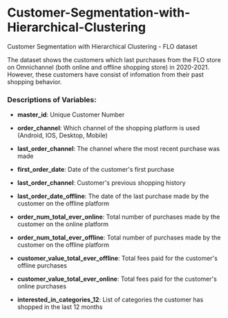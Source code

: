 # Customer-Segmentation-with-Hierarchical-Clustering
Customer Segmentation with Hierarchical Clustering - FLO dataset

The dataset shows the customers which last purchases from the FLO store on Omnichannel (both online and offline shopping store) in 2020-2021. 
However, these customers have consist of infomation from their past shopping behavior.


    
### Descriptions of Variables:

* **master_id**: Unique Customer Number

* **order_channel**: Which channel of the shopping platform is used (Android, IOS, Desktop, Mobile)

* **last_order_channel**: The channel where the most recent purchase was made

* **first_order_date**: Date of the customer's first purchase

* **last_order_channel**: Customer's previous shopping history

* **last_order_date_offline**: The date of the last purchase made by the customer on the offline platform

* **order_num_total_ever_online**: Total number of purchases made by the customer on the online platform

* **order_num_total_ever_offline**: Total number of purchases made by the customer on the offline platform

* **customer_value_total_ever_offline**: Total fees paid for the customer's offline purchases

* **customer_value_total_ever_online**: Total fees paid for the customer's online purchases

* **interested_in_categories_12**:  List of categories the customer has shopped in the last 12 months
  
